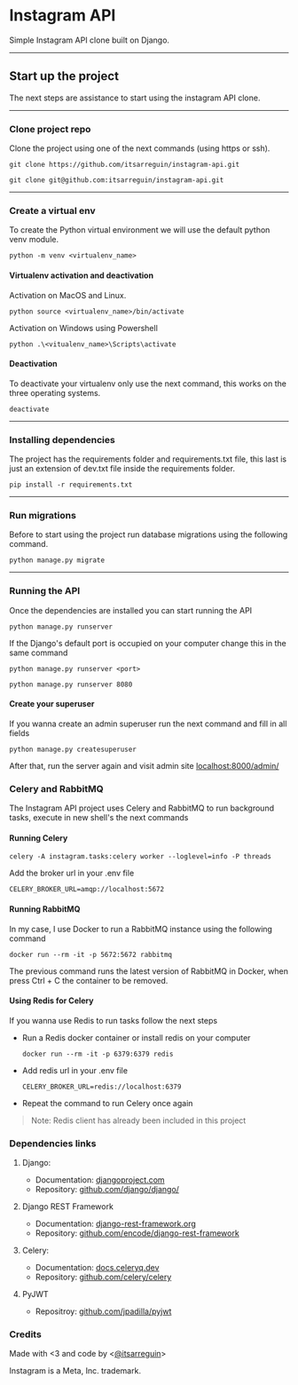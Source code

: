# Instagram API

Simple Instagram API clone built on Django.

---

## Start up the project

The next steps are assistance to start using the instagram API clone.

---

### Clone project repo

Clone the project using one of the next commands (using https or ssh).

```shell
git clone https://github.com/itsarreguin/instagram-api.git
```

```shell
git clone git@github.com:itsarreguin/instagram-api.git
```

---

### Create a virtual env

To create the Python virtual environment we will use the default python venv module.

```shell
python -m venv <virtualenv_name>
```

#### Virtualenv activation and deactivation

Activation on MacOS and Linux.

```shell
python source <virtualenv_name>/bin/activate
```

Activation on Windows using Powershell

```shell
python .\<vitualenv_name>\Scripts\activate
```

#### Deactivation

To deactivate your virtualenv only use the next command, this works on the three operating systems.

```shell
deactivate
```

---

### Installing dependencies

The project has the requirements folder and requirements.txt file, this last is just an extension of dev.txt file inside the requirements folder.

```shell
pip install -r requirements.txt
```

---

### Run migrations

Before to start using the project run database migrations using the following command.

```shell
python manage.py migrate
```

---

### Running the API

Once the dependencies are installed you can start running the API

```shell
python manage.py runserver
```

If the Django's default port is occupied on your computer change this in the same command

```shell
python manage.py runserver <port>

python manage.py runserver 8080
```

#### Create your superuser

If you wanna create an admin superuser run the next command and fill in all fields

```shell
python manage.py createsuperuser
```

After that, run the server again and visit admin site [localhost:8000/admin/](http://localhost:8000/admin/)

### Celery and RabbitMQ

The Instagram API project uses Celery and RabbitMQ to run background tasks, execute in new shell's the next commands

#### Running Celery

```shell
celery -A instagram.tasks:celery worker --loglevel=info -P threads
```

Add the broker url in your .env file

```text
CELERY_BROKER_URL=amqp://localhost:5672
```

#### Running RabbitMQ

In my case, I use Docker to run a RabbitMQ instance using the following command

```shell
docker run --rm -it -p 5672:5672 rabbitmq
```

The previous command runs the latest version of RabbitMQ in Docker, when press Ctrl + C the container to be removed.

#### Using Redis for Celery

If you wanna use Redis to run tasks follow the next steps

- Run a Redis docker container or install redis on your computer

    ```shell
    docker run --rm -it -p 6379:6379 redis
    ```

- Add redis url in your .env file

    ```text
    CELERY_BROKER_URL=redis://localhost:6379
    ```

- Repeat the command to run Celery once again

> Note: Redis client has already been included in this project

### Dependencies links

1. Django:
    + Documentation: [djangoproject.com](https://djangoproject.com/)
    + Repository: [github.com/django/django/](https://www.github.com/django/django)

2. Django REST Framework
    + Documentation: [django-rest-framework.org](https://www.django-rest-framework.org)
    + Repository: [github.com/encode/django-rest-framework](https://www.github.com/encode/django-rest-framework/)

3. Celery:
    + Documentation: [docs.celeryq.dev](https://docs.celeryq.dev/)
    + Repository: [github.com/celery/celery](https://www.github.com/celery/celery/)

4. PyJWT
    + Repositroy: [github.com/jpadilla/pyjwt](https://github.com/jpadilla/pyjwt)

### Credits

Made with <3 and code by <[@itsarreguin](https://twitter.com/itsarreguin/)>

Instagram is a Meta, Inc. trademark.

